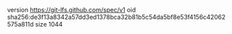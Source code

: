 version https://git-lfs.github.com/spec/v1
oid sha256:de3f13a8342a57dd3ed1378bca32b81b5c54da5bf8e53f4156c42062575a811d
size 1044
